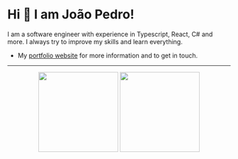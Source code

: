 # Hi 👋 I am João Pedro! 
I am a software engineer with experience in Typescript, React, C# and more. I always try to improve my skills and learn everything.

- My [portfolio website](https://jpedrdo.github.io/Portfolio/) for more information and to get in touch.

---

<p align="center">
  <img loading="lazy" height="180em" src="https://github-readme-stats.vercel.app/api?username=Jpedrdo&show_icons=true&theme=dracula&include_all_commits=true&count_private=true&border_radius=8px"/>
  <img loading="lazy" height="180em" src="https://github-readme-stats.vercel.app/api/top-langs/?username=Jpedrdo&layout=compact&langs_count=7&theme=dracula&border_radius=8px" />
</p>
